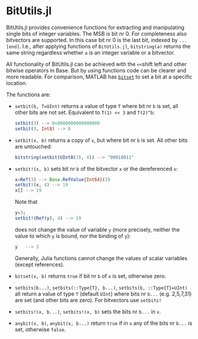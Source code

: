 # BitUtils.jl

BitUtils.jl provides convenience functions for extracting and manipulating single bits of
integer variables. The MSB is bit nr 0. For completeness also bitvectors are supported. In
this case bit nr 0 is the last bit, indexed by `...[end]`. I.e., after applying functions of
`BitUtils.jl`, `bitstring(a)` returns the same string regardless whether `a` is an
integer variable or a bitvector.

All functionality of BitUtils.jl can be achieved with the `<<`shift left and other bitwise
operators in Base. But by using functions code can be clearer and more readable.
For comparison, MATLAB has
[`bitset`](https://se.mathworks.com/help/matlab/ref/bitset.html) to set a bit at a
specific location.

The functions are:

* `setbit(b, T=UInt)` returns a value of type `T` where bit nr `b` is set, all other bits
  are not set. Equivalent to `T(1) << 3` and `T(2)^b`:

    ```julia
    setbit(3) --> 0x0000000000000008
    setbit(3, Int8) --> 8
    ```

* `setbit(x, b)` returns a copy of `x`, but where bit nr `b` is set. All other bits are
  untouched:

    ```julia
    bitstring(setbit(UInt8(3), 4)) --> "00010011"
    ```

* `setbit!(x, b)` sets bit nr `b` of the bitvector `x` or the dereferenced `x`:

    ```julia
    x=Ref(3) --> Base.RefValue{Int64}(3)
    setbit!(x, 4) --> 19
    x[] --> 19
    ```

    Note that
    ```julia
    y=3;
    setbit!(Ref(y), 4) --> 19
    ```
    does not change the value of variable `y` (more precisely, neither the value to which `y`
    is bound, nor the binding of `y`):
    ```julia
    y   --> 3
    ```
    Generally, Julia functions cannot change the values of scalar variables (except references).

* `bitset(x, b)` returns `true` if bit nr `b` of `x` is set, otherwise zero.

* `setbits(b...)`, `setbits(::Type{T}, b...)`, `setbits(b, ::Type{T}=UInt)` all return a
  value of type `T` (default `UInt`) where bits nr `b...` (e.g.  2,5,7,31) are set (and
  other bits are zero). For bitvectors use `setbits!`

* `setbits!(x, b...)`, `setbits!(x, b)` sets the bits nr `b...` in `x`.

* `anybit(x, b)`, `anybit(x, b...)` return `true` if in `x` any of the bits nr `b...` is
  set, otherwise `false`.
